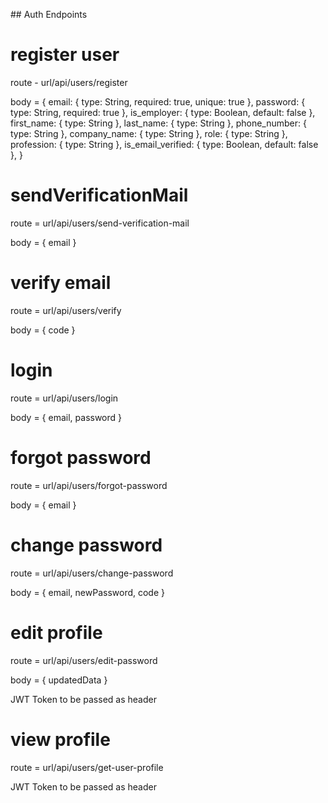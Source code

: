 ## Auth Endpoints

# register user
route - url/api/users/register

body = {
  email: { type: String, required: true, unique: true },
  password: { type: String, required: true },
  is_employer: { type: Boolean, default: false },
  first_name: { type: String },
  last_name: { type: String },
  phone_number: { type: String },
  company_name: { type: String },
  role: { type: String },
  profession: { type: String },
  is_email_verified: { type: Boolean, default: false },
}

# sendVerificationMail
route = url/api/users/send-verification-mail

body = {
    email
}

# verify email
route  = url/api/users/verify

body = {
    code
}

# login
route = url/api/users/login

body = {
    email, 
    password
}

# forgot password
route = url/api/users/forgot-password

body = {
    email
}

# change password
route = url/api/users/change-password

body = {
    email, 
    newPassword,
    code
}

# edit profile
route = url/api/users/edit-password

body = {
    updatedData
}

JWT Token to be passed as header

# view profile
route = url/api/users/get-user-profile

JWT Token to be passed as header
